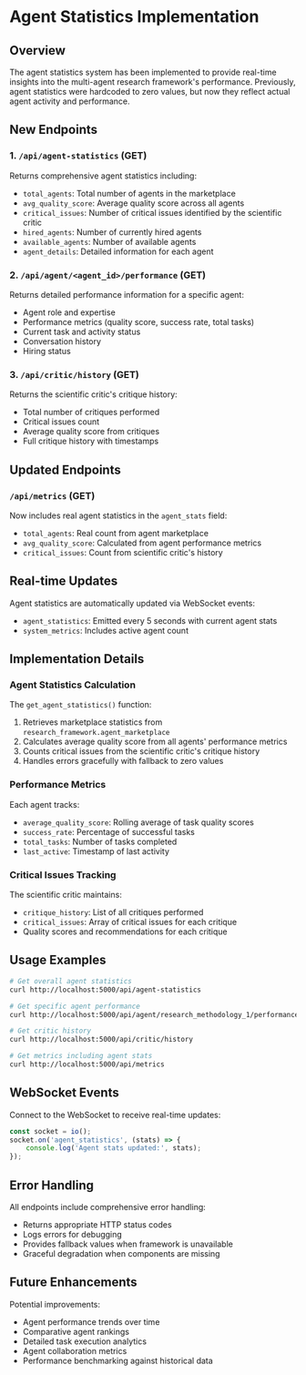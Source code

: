 # Agent Statistics Implementation

## Overview

The agent statistics system has been implemented to provide real-time insights into the multi-agent research framework's performance. Previously, agent statistics were hardcoded to zero values, but now they reflect actual agent activity and performance.

## New Endpoints

### 1. `/api/agent-statistics` (GET)
Returns comprehensive agent statistics including:
- `total_agents`: Total number of agents in the marketplace
- `avg_quality_score`: Average quality score across all agents
- `critical_issues`: Number of critical issues identified by the scientific critic
- `hired_agents`: Number of currently hired agents
- `available_agents`: Number of available agents
- `agent_details`: Detailed information for each agent

### 2. `/api/agent/<agent_id>/performance` (GET)
Returns detailed performance information for a specific agent:
- Agent role and expertise
- Performance metrics (quality score, success rate, total tasks)
- Current task and activity status
- Conversation history
- Hiring status

### 3. `/api/critic/history` (GET)
Returns the scientific critic's critique history:
- Total number of critiques performed
- Critical issues count
- Average quality score from critiques
- Full critique history with timestamps

## Updated Endpoints

### `/api/metrics` (GET)
Now includes real agent statistics in the `agent_stats` field:
- `total_agents`: Real count from agent marketplace
- `avg_quality_score`: Calculated from agent performance metrics
- `critical_issues`: Count from scientific critic's history

## Real-time Updates

Agent statistics are automatically updated via WebSocket events:
- `agent_statistics`: Emitted every 5 seconds with current agent stats
- `system_metrics`: Includes active agent count

## Implementation Details

### Agent Statistics Calculation

The `get_agent_statistics()` function:
1. Retrieves marketplace statistics from `research_framework.agent_marketplace`
2. Calculates average quality score from all agents' performance metrics
3. Counts critical issues from the scientific critic's critique history
4. Handles errors gracefully with fallback to zero values

### Performance Metrics

Each agent tracks:
- `average_quality_score`: Rolling average of task quality scores
- `success_rate`: Percentage of successful tasks
- `total_tasks`: Number of tasks completed
- `last_active`: Timestamp of last activity

### Critical Issues Tracking

The scientific critic maintains:
- `critique_history`: List of all critiques performed
- `critical_issues`: Array of critical issues for each critique
- Quality scores and recommendations for each critique

## Usage Examples

```bash
# Get overall agent statistics
curl http://localhost:5000/api/agent-statistics

# Get specific agent performance
curl http://localhost:5000/api/agent/research_methodology_1/performance

# Get critic history
curl http://localhost:5000/api/critic/history

# Get metrics including agent stats
curl http://localhost:5000/api/metrics
```

## WebSocket Events

Connect to the WebSocket to receive real-time updates:

```javascript
const socket = io();
socket.on('agent_statistics', (stats) => {
    console.log('Agent stats updated:', stats);
});
```

## Error Handling

All endpoints include comprehensive error handling:
- Returns appropriate HTTP status codes
- Logs errors for debugging
- Provides fallback values when framework is unavailable
- Graceful degradation when components are missing

## Future Enhancements

Potential improvements:
- Agent performance trends over time
- Comparative agent rankings
- Detailed task execution analytics
- Agent collaboration metrics
- Performance benchmarking against historical data 